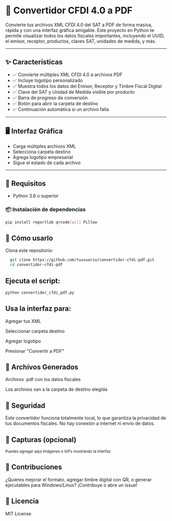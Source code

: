 # 🧾 Convertidor CFDI 4.0 a PDF

Convierte tus archivos XML CFDI 4.0 del SAT a PDF de forma masiva, rápida y con una interfaz gráfica amigable. Este proyecto en Python te permite visualizar todos los datos fiscales importantes, incluyendo el UUID, el emisor, receptor, productos, claves SAT, unidades de medida, y más.

---

## ✨ Características

- ✅ Convierte múltiples XML CFDI 4.0 a archivos PDF
- ✅ Incluye logotipo personalizado
- ✅ Muestra todos los datos del Emisor, Receptor y Timbre Fiscal Digital
- ✅ Clave del SAT y Unidad de Medida visible por producto
- ✅ Barra de progreso de conversión
- ✅ Botón para abrir la carpeta de destino
- ✅ Continuación automática si un archivo falla

---

## 🖥️ Interfaz Gráfica

- Carga múltiples archivos XML
- Selecciona carpeta destino
- Agrega logotipo empresarial
- Sigue el estado de cada archivo

---

## 🐍 Requisitos

- Python 3.8 o superior

### 📦 Instalación de dependencias

```bash
pip install reportlab qrcode[pil] Pillow
```

## 🚀 Cómo usarlo
  Clona este repositorio:

```bash
  git clone https://github.com/tuusuario/convertidor-cfdi-pdf.git
  cd convertidor-cfdi-pdf

```
## Ejecuta el script:

```bash
python convertidor_cfdi_pdf.py
```

## Usa la interfaz para:

Agregar tus XML

Seleccionar carpeta destino

Agregar logotipo

Presionar "Convertir a PDF"

## 📂 Archivos Generados
Archivos .pdf con los datos fiscales

Los archivos van a la carpeta de destino elegida

## 🔐 Seguridad
Este convertidor funciona totalmente local, lo que garantiza la privacidad de tus documentos fiscales. No hay conexión a internet ni envío de datos.

## 📸 Capturas (opcional)
<sub>Puedes agregar aquí imágenes o GIFs mostrando la interfaz</sub>

## 🤝 Contribuciones
¿Quieres mejorar el formato, agregar timbre digital con QR, o generar ejecutables para Windows/Linux? ¡Contribuye o abre un issue!

## 📄 Licencia
MIT License
